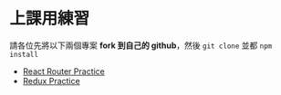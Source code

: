 # 上課用練習
請各位先將以下兩個專案 __fork 到自己的 github__，然後 `git clone` 並都 `npm install`
  * [React Router Practice](https://github.com/tz5514/hellojs-react-router-practice)
  * [Redux Practice](https://github.com/tz5514/hellojs-redux-practice)
